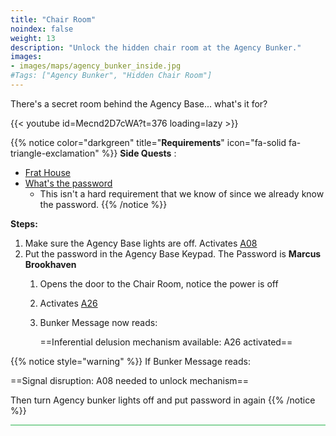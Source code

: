 ```yaml
---
title: "Chair Room"
noindex: false
weight: 13
description: "Unlock the hidden chair room at the Agency Bunker."
images:
- images/maps/agency_bunker_inside.jpg
#Tags: ["Agency Bunker", "Hidden Chair Room"]
---
```


There's a secret room behind the Agency Base... what's it for?

{{< youtube id=Mecnd2D7cWA?t=376 loading=lazy >}}

{{% notice color="darkgreen" title="**Requirements**" icon="fa-solid fa-triangle-exclamation"  %}}
**Side Quests** : 

- [Frat House](/lore/quests/frat_house)
- [What's the password](/lore/special_tools/what_is_the_password)
	- This isn't a hard requirement that we know of since we already know the password.
{{% /notice %}}


**Steps:**

1. Make sure the Agency Base lights are off. Activates [A08](/casebook/light_panel#a08)
2. Put the password in the Agency Base Keypad. The Password is **Marcus Brookhaven**
	1. Opens the door to the Chair Room, notice the power is off
	1. Activates [A26](/casebook/light_panel#a26)
	1. Bunker Message now reads:
 
		==Inferential delusion mechanism available: A26 activated==

 
{{% notice style="warning" %}}
If Bunker Message reads:

==Signal disruption: A08 needed to unlock mechanism==

 Then turn Agency bunker lights off and put password in again
{{% /notice %}}

<hr style="background-color: #28b44c" size=8>
